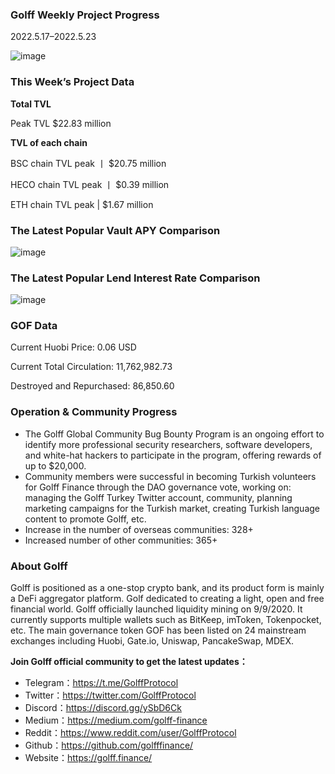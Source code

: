 ### Golff Weekly Project Progress

2022.5.17–2022.5.23

![image](https://docs.golff.com/blog/page/week61/1.jpg)

### This Week’s Project Data

**Total TVL**

Peak TVL $22.83 million

**TVL of each chain**

BSC chain TVL peak 丨 $20.75 million

HECO chain TVL peak 丨 $0.39 million

ETH chain TVL peak | $1.67 million

### The Latest Popular Vault APY Comparison

![image](https://docs.golff.com/blog/page/week61/2.jpg)

### The Latest Popular Lend Interest Rate Comparison

![image](https://docs.golff.com/blog/page/week61/3.jpg)

### GOF Data

Current Huobi Price: 0.06 USD

Current Total Circulation: 11,762,982.73

Destroyed and Repurchased: 86,850.60

### Operation & Community Progress

- The Golff Global Community Bug Bounty Program is an ongoing effort to identify more professional security researchers, software developers, and white-hat hackers to participate in the program, offering rewards of up to $20,000.
- Community members were successful in becoming Turkish volunteers for Golff Finance through the DAO governance vote, working on: managing the Golff Turkey Twitter account, community, planning marketing campaigns for the Turkish market, creating Turkish language content to promote Golff, etc.
- Increase in the number of overseas communities: 328+
- Increased number of other communities: 365+

### About Golff

Golff is positioned as a one-stop crypto bank, and its product form is mainly a DeFi aggregator platform. Golf dedicated to creating a light, open and free financial world. Golff officially launched liquidity mining on 9/9/2020. It currently supports multiple wallets such as BitKeep, imToken, Tokenpocket, etc. The main governance token GOF has been listed on 24 mainstream exchanges including Huobi, Gate.io, Uniswap, PancakeSwap, MDEX.

**Join Golff official community to get the latest updates：**

- Telegram：https://t.me/GolffProtocol
- Twitter：https://twitter.com/GolffProtocol
- Discord：https://discord.gg/ySbD6Ck
- Medium：https://medium.com/golff-finance
- Reddit：https://www.reddit.com/user/GolffProtocol
- Github：https://github.com/golfffinance/
- Website：https://golff.finance/